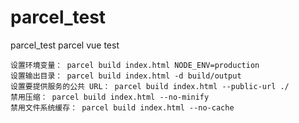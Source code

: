 # parcel_test
parcel_test parcel vue test

    设置环境变量： parcel build index.html NODE_ENV=production
    设置输出目录： parcel build index.html -d build/output
    设置要提供服务的公共 URL： parcel build index.html --public-url ./
    禁用压缩： parcel build index.html --no-minify
    禁用文件系统缓存： parcel build index.html --no-cache